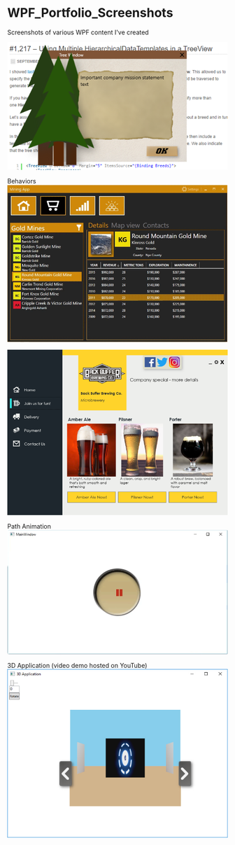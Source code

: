 # WPF_Portfolio_Screenshots
Screenshots of various WPF content I've created

![](images/WPF_Tree_Window.PNG)

Behaviors
![](images/MiningApp.gif)

![](images/UI_Beer.png)

Path Animation
![](images/PathAnimation.gif)


3D Application (video demo hosted on YouTube)
[![Short Demo](images/3DApp_Screenshot.jpg)](https://youtu.be/GEKuQzlm6gY)
